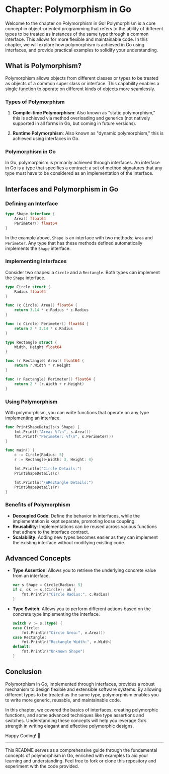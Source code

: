 # Chapter: Polymorphism in Go

Welcome to the chapter on Polymorphism in Go! Polymorphism is a core concept in object-oriented programming that refers to the ability of different types to be treated as instances of the same type through a common interface. This allows for more flexible and maintainable code. In this chapter, we will explore how polymorphism is achieved in Go using interfaces, and provide practical examples to solidify your understanding.

## What is Polymorphism?

Polymorphism allows objects from different classes or types to be treated as objects of a common super class or interface. This capability enables a single function to operate on different kinds of objects more seamlessly.

### Types of Polymorphism

1. **Compile-time Polymorphism**: Also known as "static polymorphism," this is achieved via method overloading and generics (not natively supported in all forms in Go, but coming in future versions).

2. **Runtime Polymorphism**: Also known as "dynamic polymorphism," this is achieved using interfaces in Go.

### Polymorphism in Go

In Go, polymorphism is primarily achieved through interfaces. An interface in Go is a type that specifies a contract: a set of method signatures that any type must have to be considered as an implementation of the interface.

## Interfaces and Polymorphism in Go

### Defining an Interface

```go
type Shape interface {
    Area() float64
    Perimeter() float64
}
```

In the example above, `Shape` is an interface with two methods: `Area` and `Perimeter`. Any type that has these methods defined automatically implements the `Shape` interface.

### Implementing Interfaces

Consider two shapes: a `Circle` and a `Rectangle`. Both types can implement the `Shape` interface.

```go
type Circle struct {
    Radius float64
}

func (c Circle) Area() float64 {
    return 3.14 * c.Radius * c.Radius
}

func (c Circle) Perimeter() float64 {
    return 2 * 3.14 * c.Radius
}

type Rectangle struct {
    Width, Height float64
}

func (r Rectangle) Area() float64 {
    return r.Width * r.Height
}

func (r Rectangle) Perimeter() float64 {
    return 2 * (r.Width + r.Height)
}
```

### Using Polymorphism

With polymorphism, you can write functions that operate on any type implementing an interface.

```go
func PrintShapeDetails(s Shape) {
    fmt.Printf("Area: %f\n", s.Area())
    fmt.Printf("Perimeter: %f\n", s.Perimeter())
}

func main() {
    c := Circle{Radius: 5}
    r := Rectangle{Width: 3, Height: 4}

    fmt.Println("Circle Details:")
    PrintShapeDetails(c)

    fmt.Println("\nRectangle Details:")
    PrintShapeDetails(r)
}
```

### Benefits of Polymorphism

- **Decoupled Code**: Define the behavior in interfaces, while the implementation is kept separate, promoting loose coupling.
- **Reusability**: Implementations can be reused across various functions that adhere to the interface contract.
- **Scalability**: Adding new types becomes easier as they can implement the existing interface without modifying existing code.

## Advanced Concepts

- **Type Assertion**: Allows you to retrieve the underlying concrete value from an interface.
  ```go
  var s Shape = Circle{Radius: 5}
  if c, ok := s.(Circle); ok {
      fmt.Println("Circle Radius:", c.Radius)
  }
  ```

- **Type Switch**: Allows you to perform different actions based on the concrete type implementing the interface.
  ```go
  switch v := s.(type) {
  case Circle:
      fmt.Println("Circle Area:", v.Area())
  case Rectangle:
      fmt.Println("Rectangle Width:", v.Width)
  default:
      fmt.Println("Unknown Shape")
  }
  ```

## Conclusion

Polymorphism in Go, implemented through interfaces, provides a robust mechanism to design flexible and extensible software systems. By allowing different types to be treated as the same type, polymorphism enables you to write more generic, reusable, and maintainable code.

In this chapter, we covered the basics of interfaces, creating polymorphic functions, and some advanced techniques like type assertions and switches. Understanding these concepts will help you leverage Go’s strength in writing elegant and effective polymorphic designs.

Happy Coding! 🎉

---

This README serves as a comprehensive guide through the fundamental concepts of polymorphism in Go, enriched with examples to aid your learning and understanding. Feel free to fork or clone this repository and experiment with the code provided.

